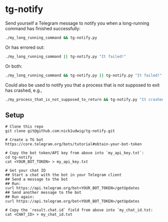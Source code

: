 # tg-notify

Send yourself a Telegram message to notify you when a long-running command has finished successfully:
```bash
./my_long_running_command && tg-notify.py
```

Or has errored out:
```bash
./my_long_running_command || tg-notify.py "It failed!"
```

Or both:
```bash
./my_long_running_command && tg-notify.py || tg-notify.py "It failed!"
```

Could also be used to notify you that a process that is not supposed to exit has crashed, e.g.,
```bash
./my_process_that_is_not_supposed_to_return && tg-notify.py "It crashed with return code 0" || tg-notify.py "It crashed with non-0 return code"
```

## Setup

```
# Clone this repo
git clone git@github.com:nick1udwig/tg-notify.git

# Create a TG bot
https://core.telegram.org/bots/tutorial#obtain-your-bot-token

# Copy the bot token/API key from above into `my_api_key.txt`:
cd tg-notify
cat <YOUR_BOT_TOKEN> > my_api_key.txt

# Get your chat ID
## Start a chat with the bot in your Telegram client
## Send a message to the bot
## Run:
curl https://api.telegram.org/bot<YOUR_BOT_TOKEN>/getUpdates
## Send another message to the bot
## Run again:
curl https://api.telegram.org/bot<YOUR_BOT_TOKEN>/getUpdates

# Copy the `result.chat.id` field from above into `my_chat_id.txt:
cat <CHAT_ID> > my_chat_id.txt
```
